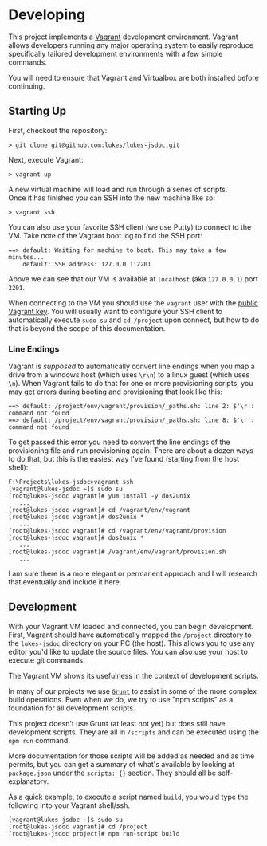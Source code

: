 # Developing

This project implements a [Vagrant](http://vagrantup.com) development 
environment.  Vagrant allows developers running any major operating 
system to easily reproduce specifically tailored development 
environments with a few simple commands.

You will need to ensure that Vagrant and Virtualbox are both installed
before continuing.

## Starting Up

First, checkout the repository:

```shell
> git clone git@github.com:lukes/lukes-jsdoc.git
```

Next, execute Vagrant:

```shell
> vagrant up
```

A new virtual machine will load and run through a series of scripts.  
Once it has finished you can SSH into the new machine like so:

```shell
> vagrant ssh
```

You can also use your favorite SSH client (we use Putty) to connect to 
the VM. Take note of the Vagrant boot log to find the SSH port:

```shell
==> default: Waiting for machine to boot. This may take a few minutes...
    default: SSH address: 127.0.0.1:2201
```

Above we can see that our VM is available at `localhost` (aka 
`127.0.0.1`) port `2201`.

When connecting to the VM you should use the `vagrant` user with the 
[public Vagrant key](https://github.com/mitchellh/vagrant/blob/master/keys/vagrant).
You will usually want to configure your SSH client to automatically 
execute `sudo su` and `cd /project` upon connect, but how to do that is 
beyond the scope of this documentation.

### Line Endings

Vagrant is _supposed_ to automatically convert line endings when you 
map a drive from a windows host (which uses `\r\n`) to a linux guest 
(which uses `\n`). When Vagrant fails to do that for one or more 
provisioning scripts, you may get errors during booting and provisioning 
that look like this:

```shell
==> default: /project/env/vagrant/provision/_paths.sh: line 2: $'\r': command not found
==> default: /project/env/vagrant/provision/_paths.sh: line 8: $'\r': command not found
```

To get passed this error you need to convert the line endings of the 
provisioning file and run provisioning again.  There are about a dozen 
ways to do that, but this is the easiest way I've found (starting from 
the host shell):

```shell
F:\Projects\lukes-jsdoc>vagrant ssh
[vagrant@lukes-jsdoc ~]$ sudo su
[root@lukes-jsdoc vagrant]# yum install -y dos2unix
   ...
[root@lukes-jsdoc vagrant]# cd /vagrant/env/vagrant
[root@lukes-jsdoc vagrant]# dos2unix *
   ...
[root@lukes-jsdoc vagrant]# cd /vagrant/env/vagrant/provision
[root@lukes-jsdoc vagrant]# dos2unix *
   ...
[root@lukes-jsdoc vagrant]# /vagrant/env/vagrant/provision.sh
   ...
```

I am sure there is a more elegant or permanent approach and I will 
research that eventually and include it here.

## Development

With your Vagrant VM loaded and connected, you can begin development.  
First, Vagrant should have automatically mapped the `/project` directory 
to the `lukes-jsdoc` directory on your PC (the host).  This allows you
to use any editor you'd like to update the source files.  You can also
use your host to execute git commands.

The Vagrant VM shows its usefulness in the context of development
scripts.

In many of our projects we use [`Grunt`](http://gruntjs.com) to assist
in some of the more complex build operations.  Even when we do, we try
to use "npm scripts" as a foundation for all development scripts.

This project doesn't use Grunt (at least not yet) but does still have
development scripts.  They are all in `/scripts` and can be executed
using the `npm run` command.

More documentation for those scripts will be added as needed and as time
permits, but you can get a summary of what's available by looking at
`package.json` under the `scripts: {}` section.  They should all be
self-explanatory.

As a quick example, to execute a script named `build`, you would type
the following into your Vagrant shell/ssh.

```shell
[vagrant@lukes-jsdoc ~]$ sudo su
[root@lukes-jsdoc vagrant]# cd /project
[root@lukes-jsdoc project]# npm run-script build
```
